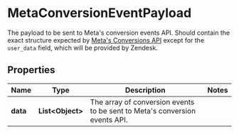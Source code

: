 

# MetaConversionEventPayload

The payload to be sent to Meta's conversion events API. Should contain the exact structure expected by [Meta's Conversions API](https://developers.facebook.com/docs/marketing-api/conversions-api/parameters/server-event) except for the `user_data` field, which will be provided by Zendesk.

## Properties

| Name | Type | Description | Notes |
|------------ | ------------- | ------------- | -------------|
|**data** | **List&lt;Object&gt;** | The array of conversion events to be sent to Meta&#39;s conversion events API. |  |



